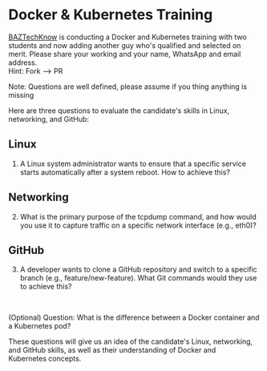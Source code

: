 # Docker & Kubernetes Training

[BAZTechKnow](https://baztechknow.com/) is conducting a Docker and Kubernetes training with two students and now adding another guy who's qualified and selected on merit.
Please share your working and your name, WhatsApp and email address. <br>
Hint: Fork --> PR 

Note:
Questions are well defined, please assume if you thing anything is missing 


Here are three questions to evaluate the candidate's skills in Linux, networking, and GitHub:

## Linux
1. A Linux system administrator wants to ensure that a specific service starts automatically after a system reboot. How to achieve this?

## Networking
2. What is the primary purpose of the tcpdump command, and how would you use it to capture traffic on a specific network interface (e.g., eth0)?

## GitHub
3. A developer wants to clone a GitHub repository and switch to a specific branch (e.g., feature/new-feature). What Git commands would they use to achieve this?
<br>

(Optional)
Question: What is the difference between a Docker container and a Kubernetes pod?

These questions will give us an idea of the candidate's Linux, networking, and GitHub skills, as well as their understanding of Docker and Kubernetes concepts.
